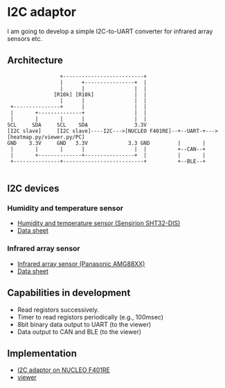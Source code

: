 # I2C adaptor

I am going to develop a simple I2C-to-UART converter for infrared array sensors etc.

## Architecture

```  
                 +--------------------------+
                 |      +----------------+  |
                 |      |                |  |
               [R10k] [R10k]             |  |
                 |      |                |  |
 +---------------+      |                |  |
 |       +--------------+                |  |
 |       |       |      |                |  |
SCL     SDA     SCL    SDA               3.3V
[I2C slave]     [I2C slave]----I2C--->[NUCLEO F401RE]--+--UART-+--->[heatmap.py/viewer.py/PC]
GND    3.3V     GND   3.3V             3.3 GND         |       |
 |       |       |      |                |  |          +--CAN--+
 |       +--------------+----------------+  |          |       |
 +---------------+--------------------------+          +--BLE--+
 
```

## I2C devices

### Humidity and temperature sensor

- [Humidity and temperature sensor (Sensirion SHT32-DIS)](https://www.sensirion.com/en/environmental-sensors/humidity-sensors/digital-humidity-sensors-for-various-applications/)
- [Data sheet](http://www.mouser.com/ds/2/682/Sensirion_Humidity_Sensors_SHT3x_Datasheet_digital-971521.pdf)

### Infrared array sensor

- [Infrared array sensor (Panasonic AMG88XX)](https://industrial.panasonic.com/cdbs/www-data/pdf/ADI8000/ADI8000C53.pdf)
- [Data sheet](https://cdn-learn.adafruit.com/assets/assets/000/043/261/original/Grid-EYE_SPECIFICATIONS%28Reference%29.pdf?1498680225)

## Capabilities in development

- Read registors successively.
- Timer to read registors periodically (e.g., 100msec)
- 8bit binary data output to UART (to the viewer)
- Data output to CAN and BLE (to the viewer)

## Implementation

- [I2C adaptor on NUCLEO F401RE](./stm32)
- [viewer](./viewer)

